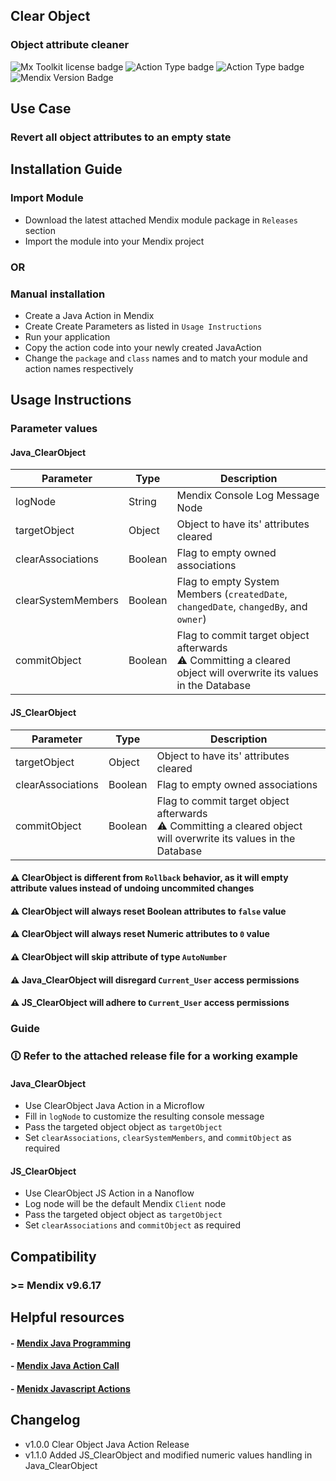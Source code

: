 ## Clear Object

### Object attribute cleaner

![Mx Toolkit license badge](https://img.shields.io/github/license/Mendix-Toolkit/action-clear-object) ![Action Type badge](https://img.shields.io/badge/Category-JavaAction-green) ![Action Type badge](https://img.shields.io/badge/Category-JavascriptAction-green) ![Mendix Version Badge](https://img.shields.io/badge/Mendix-v9.6.x-blue)

## Use Case

### Revert all object attributes to an empty state

## Installation Guide

### Import Module

- Download the latest attached Mendix module package in `Releases` section
- Import the module into your Mendix project

### OR

### Manual installation

- Create a Java Action in Mendix
- Create Create Parameters as listed in `Usage Instructions`
- Run your application
- Copy the action code into your newly created JavaAction
- Change the `package` and `class` names and  to match your module and action names respectively

## Usage Instructions

### Parameter values

#### Java_ClearObject

| Parameter               | Type    | Description    |
|-------------------------|---------|----------------|
| logNode                 | String  | Mendix Console Log Message Node    |
| targetObject            | Object  | Object to have its' attributes cleared    |
| clearAssociations       | Boolean | Flag to empty owned associations    |
| clearSystemMembers      | Boolean | Flag to empty System Members (`createdDate`, `changedDate`, `changedBy`, and `owner`)    |
| commitObject            | Boolean | Flag to commit target object afterwards <br> ⚠ Committing a cleared object will overwrite its values in the Database  |

#### JS_ClearObject

| Parameter               | Type    | Description    |
|-------------------------|---------|----------------|
| targetObject            | Object  | Object to have its' attributes cleared    |
| clearAssociations       | Boolean | Flag to empty owned associations    |
| commitObject            | Boolean | Flag to commit target object afterwards <br> ⚠ Committing a cleared object will overwrite its values in the Database  |

#### ⚠ ClearObject is different from `Rollback` behavior, as it will empty attribute values instead of undoing uncommited changes
#### ⚠ ClearObject will always reset Boolean attributes to `false` value
#### ⚠ ClearObject will always reset Numeric attributes to `0` value
#### ⚠ ClearObject will skip attribute of type `AutoNumber`

#### ⚠ Java_ClearObject will disregard `Current_User` access permissions
#### ⚠ JS_ClearObject will adhere to `Current_User` access permissions

### Guide

### 🛈 Refer to the attached release file for a working example

#### Java_ClearObject

- Use ClearObject Java Action in a Microflow
- Fill in `logNode` to customize the resulting console message
- Pass the targeted object object as `targetObject`
- Set `clearAssociations`, `clearSystemMembers`,  and `commitObject` as required

#### JS_ClearObject

- Use ClearObject JS Action in a Nanoflow
- Log node will be the default Mendix `Client` node
- Pass the targeted object object as `targetObject`
- Set `clearAssociations` and `commitObject` as required

## Compatibility

### >= Mendix v9.6.17

## Helpful resources

#### - [Mendix Java Programming](https://docs.mendix.com/refguide/java-programming/)
#### - [Mendix Java Action Call](https://docs.mendix.com/refguide/java-action-call/)
#### - [Menidx Javascript Actions](https://docs.mendix.com/refguide/javascript-actions/)

## Changelog

- v1.0.0 Clear Object Java Action Release
- v1.1.0 Added JS_ClearObject and modified numeric values handling in Java_ClearObject
